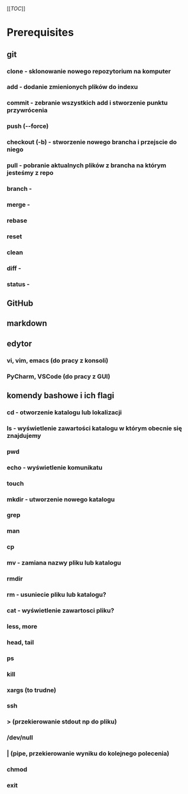 [[_TOC_]]
# Prerequisites
## git
### clone - sklonowanie nowego repozytorium na komputer
### add - dodanie zmienionych plików do indexu
### commit - zebranie wszystkich add i stworzenie punktu przywrócenia
### push (--force)  
### checkout (-b) - stworzenie nowego brancha i przejscie do niego
### pull - pobranie aktualnych plików z brancha na którym jesteśmy z repo 
### branch - 
### merge - 
### rebase
### reset
### clean
### diff - 
### status -
## GitHub
## markdown
## edytor
### vi, vim, emacs (do pracy z konsoli)
### PyCharm, VSCode (do pracy z GUI)
## komendy bashowe i ich flagi
### cd - otworzenie katalogu lub lokalizacji
### ls - wyświetlenie zawartości katalogu w którym obecnie się znajdujemy
### pwd
### echo - wyświetlenie komunikatu
### touch
### mkdir - utworzenie nowego katalogu
### grep
### man
### cp
### mv - zamiana nazwy pliku lub katalogu
### rmdir
### rm - usuniecie pliku lub katalogu?
### cat - wyświetlenie zawartosci pliku?
### less, more
### head, tail
### ps
### kill
### xargs (to trudne)
### ssh 
### > (przekierowanie stdout np do pliku)
### /dev/null
### | (pipe, przekierowanie wyniku do kolejnego polecenia)
### chmod
### exit